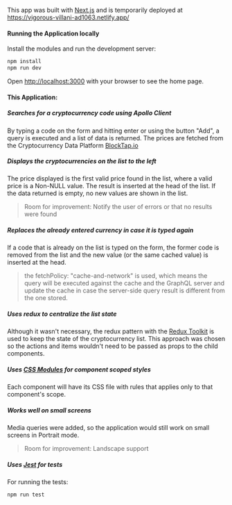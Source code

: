 
This app was built with [Next.js](https://nextjs.org/) and is temporarily deployed at https://vigorous-villani-ad1063.netlify.app/


#### Running the Application locally

Install the modules and run the development server:

```bash
npm install
npm run dev
```

Open [http://localhost:3000](http://localhost:3000) with your browser to see the home page.

#### This Application:

##### Searches for a cryptocurrency code using Apollo Client
By typing a code on the form and hitting enter or using the button "Add", a query is executed and a list of data is returned.
The prices are fetched from the Cryptocurrency Data Platform [BlockTap.io](https://api.blocktap.io/)


##### Displays the cryptocurrencies on the list to the left
The price displayed is the first valid price found in the list, where a valid price is a Non-NULL value. The result is inserted at the head of the list.
If the data returned is empty, no new values are shown in the list.
> Room for improvement: Notify the user of errors or that no results were found

##### Replaces the already entered currency in case it is typed again

If a code that is already on the list is typed on the form, the former code is removed from the list and the new value (or the same cached value) is inserted at the head.

>the fetchPolicy: "cache-and-network" is used, which means the query will be executed against the cache and the GraphQL server and update the cache in case the server-side query result is different from the one stored.

##### Uses redux to centralize the list state
Although it wasn't necessary, the redux pattern with the [Redux Toolkit](https://redux-toolkit.js.org/) is used to keep the state of the cryptocurrency list. This approach was chosen so the actions and items wouldn't need to be passed as props to the child components.

##### Uses [CSS Modules](https://github.com/css-modules/css-modules) for component scoped styles
Each component will have its CSS file with rules that applies only to that component's scope. 

##### Works well on small screens 
Media queries were added, so the application would still work on small screens in Portrait mode.
> Room for improvement: Landscape support

##### Uses [Jest](https://jestjs.io/) for tests
For running the tests:

```bash
npm run test
```
